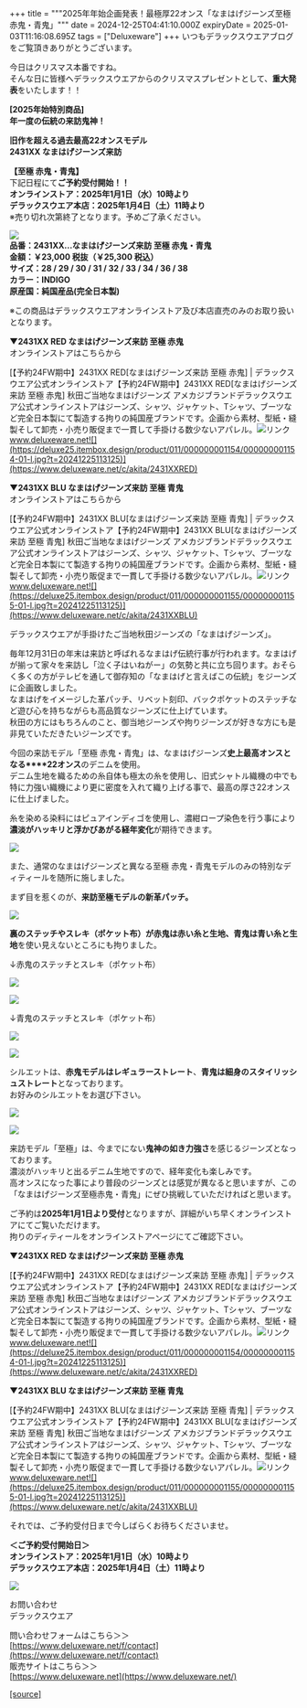 +++
title = """2025年年始企画発表！最極厚22オンス「なまはげジーンズ至極 赤鬼・青鬼」"""
date = 2024-12-25T04:41:10.000Z
expiryDate = 2025-01-03T11:16:08.695Z
tags = ["Deluxeware"]
+++
いつもデラックスウエアブログをご覧頂きありがとうございます。  
  
今日はクリスマス本番ですね。  
そんな日に皆様へデラックスウエアからのクリスマスプレゼントとして、**重大発表**をいたします！！

**\[2025年始特別商品\]  
年一度の伝統の来訪鬼神！**

**旧作を超える過去最高22オンスモデル  
2431XX なまはげジーンズ来訪**

**【至極 赤鬼・青鬼】**  
下記日程にて**ご予約受付開始！！  
オンラインストア：2025年1月1日（水）10時より  
デラックスウエア本店：2025年1月4日（土）11時より**  
※売り切れ次第終了となります。予めご了承ください。

[![](https://stat.ameba.jp/user_images/20241225/13/deluxeware/dc/32/j/o0800120015525463476.jpg)](https://stat.ameba.jp/user_images/20241225/13/deluxeware/dc/32/j/o0800120015525463476.jpg)  
**品番：2431XX...なまはげジーンズ来訪 至極 赤鬼・青鬼**  
**金額：￥23,000 税抜（￥25,300 税込）  
サイズ：28 / 29 / 30 / 31 / 32 / 33 / 34 / 36 / 38  
カラー：INDIGO  
原産国：純国産品(完全日本製)**

※この商品はデラックスウエアオンラインストア及び本店直売のみのお取り扱いとなります。

**▼2431XX RED なまはげジーンズ来訪 至極 赤鬼**  
オンラインストアはこちらから

[【予約24FW期中】2431XX RED\[なまはげジーンズ来訪 至極 赤鬼\] | デラックスウエア公式オンラインストア【予約24FW期中】2431XX RED\[なまはげジーンズ来訪 至極 赤鬼\] 秋田ご当地なまはげジーンズ アメカジブランドデラックスウエア公式オンラインストアはジーンズ、シャツ、ジャケット、Tシャツ、ブーツなど完全日本製にて製造する拘りの純国産ブランドです。企画から素材、型紙・縫製そして卸売・小売り販促まで一貫して手掛ける数少ないアパレル。![リンク](https://c.stat100.ameba.jp/ameblo/symbols/v3.20.0/svg/gray/editor_link.svg)www.deluxeware.net![](https://deluxe25.itembox.design/product/011/000000001154/000000001154-01-l.jpg?t=20241225113125)](https://www.deluxeware.net/c/akita/2431XXRED)

**▼2431XX BLU なまはげジーンズ来訪 至極 青鬼**  
オンラインストアはこちらから

[【予約24FW期中】2431XX BLU\[なまはげジーンズ来訪 至極 青鬼\] | デラックスウエア公式オンラインストア【予約24FW期中】2431XX BLU\[なまはげジーンズ来訪 至極 青鬼\] 秋田ご当地なまはげジーンズ アメカジブランドデラックスウエア公式オンラインストアはジーンズ、シャツ、ジャケット、Tシャツ、ブーツなど完全日本製にて製造する拘りの純国産ブランドです。企画から素材、型紙・縫製そして卸売・小売り販促まで一貫して手掛ける数少ないアパレル。![リンク](https://c.stat100.ameba.jp/ameblo/symbols/v3.20.0/svg/gray/editor_link.svg)www.deluxeware.net![](https://deluxe25.itembox.design/product/011/000000001155/000000001155-01-l.jpg?t=20241225113125)](https://www.deluxeware.net/c/akita/2431XXBLU)

デラックスウエアが手掛けたご当地秋田ジーンズの「なまはげジーンズ」。  
  
毎年12月31日の年末は来訪と呼ばれるなまはげ伝統行事が行われます。なまはげが揃って家々を来訪し「泣く子はいねがー」の気勢と共に立ち回ります。おそらく多くの方がテレビを通して御存知の「なまはげと言えばこの伝統」をジーンズに企画致しました。  
なまはげをイメージした革パッチ、リベット刻印、バックポケットのステッチなど遊び心を持ちながらも高品質なジーンズに仕上げています。  
秋田の方にはもちろんのこと、御当地ジーンズや拘りジーンズが好きな方にも是非見ていただきたいジーンズです。

今回の来訪モデル「至極 赤鬼・青鬼」は、なまはげジーンズ**史上最高オンスとなる****22オンス**のデニムを使用。  
デニム生地を織るための糸自体も極太の糸を使用し、旧式シャトル織機の中でも特に力強い織機により更に密度を入れて織り上げる事で、最高の厚さ22オンスに仕上げました。  
  
糸を染める染料にはピュアインディゴを使用し、濃紺ロープ染色を行う事により**濃淡がハッキリと浮かびあがる経年変化**が期待できます。

[![](https://stat.ameba.jp/user_images/20241225/10/deluxeware/4e/48/j/o0800080015525416521.jpg)](https://stat.ameba.jp/user_images/20241225/10/deluxeware/4e/48/j/o0800080015525416521.jpg)

また、通常のなまはげジーンズと異なる至極 赤鬼・青鬼モデルのみの特別なディティールを随所に施しました。  
  
まず目を惹くのが、**来訪至極モデルの新革パッチ。**

[![](https://stat.ameba.jp/user_images/20241225/13/deluxeware/e9/7c/j/o0800080015525466029.jpg)](https://stat.ameba.jp/user_images/20241225/13/deluxeware/e9/7c/j/o0800080015525466029.jpg)

**裏のステッチやスレキ（ポケット布）が赤鬼は赤い糸と生地、青鬼は青い糸と生地**を使い見えないところにも拘りました。

↓赤鬼のステッチとスレキ（ポケット布）

[![](https://stat.ameba.jp/user_images/20241225/13/deluxeware/f0/cb/j/o0800080015525466782.jpg)](https://stat.ameba.jp/user_images/20241225/13/deluxeware/f0/cb/j/o0800080015525466782.jpg)

[![](https://stat.ameba.jp/user_images/20241225/13/deluxeware/65/c0/j/o0800080015525466792.jpg)](https://stat.ameba.jp/user_images/20241225/13/deluxeware/65/c0/j/o0800080015525466792.jpg)

↓青鬼のステッチとスレキ（ポケット布）

[![](https://stat.ameba.jp/user_images/20241225/13/deluxeware/3b/fa/j/o0800080015525466862.jpg)](https://stat.ameba.jp/user_images/20241225/13/deluxeware/3b/fa/j/o0800080015525466862.jpg)

[![](https://stat.ameba.jp/user_images/20241225/13/deluxeware/36/fd/j/o0800080015525466878.jpg)](https://stat.ameba.jp/user_images/20241225/13/deluxeware/36/fd/j/o0800080015525466878.jpg)

シルエットは、**赤鬼モデルはレギュラーストレート**、**青鬼は細身のスタイリッシュストレート**となっております。  
お好みのシルエットをお選び下さい。

[![](https://stat.ameba.jp/user_images/20241225/10/deluxeware/05/81/j/o0800080015525414700.jpg)](https://stat.ameba.jp/user_images/20241225/10/deluxeware/05/81/j/o0800080015525414700.jpg)

[![](https://stat.ameba.jp/user_images/20241225/10/deluxeware/16/3a/j/o0800080015525414656.jpg)](https://stat.ameba.jp/user_images/20241225/10/deluxeware/16/3a/j/o0800080015525414656.jpg)

来訪モデル「至極」は、今までにない**鬼神の如き力強さ**を感じるジーンズとなっております。  
濃淡がハッキリと出るデニム生地ですので、経年変化も楽しみです。  
高オンスになった事により普段のジーンズとは感覚が異なると思いますが、この「なまはげジーンズ至極赤鬼・青鬼」にぜひ挑戦していただければと思います。

ご予約は**2025年1月1日より受付**となりますが、詳細がいち早くオンラインストアにてご覧いただけます。  
拘りのディティールをオンラインストアページにてご確認下さい。

**▼2431XX RED なまはげジーンズ来訪 至極 赤鬼**

[【予約24FW期中】2431XX RED\[なまはげジーンズ来訪 至極 赤鬼\] | デラックスウエア公式オンラインストア【予約24FW期中】2431XX RED\[なまはげジーンズ来訪 至極 赤鬼\] 秋田ご当地なまはげジーンズ アメカジブランドデラックスウエア公式オンラインストアはジーンズ、シャツ、ジャケット、Tシャツ、ブーツなど完全日本製にて製造する拘りの純国産ブランドです。企画から素材、型紙・縫製そして卸売・小売り販促まで一貫して手掛ける数少ないアパレル。![リンク](https://c.stat100.ameba.jp/ameblo/symbols/v3.20.0/svg/gray/editor_link.svg)www.deluxeware.net![](https://deluxe25.itembox.design/product/011/000000001154/000000001154-01-l.jpg?t=20241225113125)](https://www.deluxeware.net/c/akita/2431XXRED)

**▼2431XX BLU なまはげジーンズ来訪 至極 青鬼**

[【予約24FW期中】2431XX BLU\[なまはげジーンズ来訪 至極 青鬼\] | デラックスウエア公式オンラインストア【予約24FW期中】2431XX BLU\[なまはげジーンズ来訪 至極 青鬼\] 秋田ご当地なまはげジーンズ アメカジブランドデラックスウエア公式オンラインストアはジーンズ、シャツ、ジャケット、Tシャツ、ブーツなど完全日本製にて製造する拘りの純国産ブランドです。企画から素材、型紙・縫製そして卸売・小売り販促まで一貫して手掛ける数少ないアパレル。![リンク](https://c.stat100.ameba.jp/ameblo/symbols/v3.20.0/svg/gray/editor_link.svg)www.deluxeware.net![](https://deluxe25.itembox.design/product/011/000000001155/000000001155-01-l.jpg?t=20241225113125)](https://www.deluxeware.net/c/akita/2431XXBLU)

それでは、ご予約受付日まで今しばらくお待ちくださいませ。  
  
  
**＜ご予約受付開始日＞  
オンラインストア：2025年1月1日（水）10時より  
デラックスウエア本店：2025年1月4日（土）11時より**

[![](https://stat.ameba.jp/user_images/20240315/15/deluxeware/04/7f/j/o0800026015413271803.jpg?caw=800)](https://www.instagram.com/deluxeware/?hl=ja)

お問い合わせ  
デラックスウエア

問い合わせフォームはこちら＞＞  
[https://www.deluxeware.net/f/contact](https://www.deluxeware.net/f/contact)  
販売サイトはこちら＞＞  
[https://www.deluxeware.net](https://www.deluxeware.net/)

[[source]](https://ameblo.jp/deluxeware/entry-12879929522.html)
